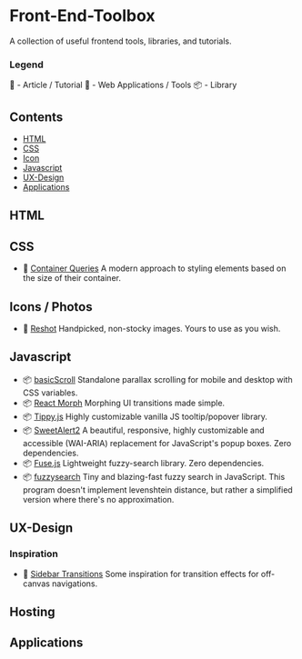 # Front-End-Toolbox

 A collection of useful frontend tools, libraries, and tutorials.
 
### Legend
:memo: - Article / Tutorial
:wrench: - Web Applications / Tools
:package: - Library

## Contents
- [HTML](#html)
- [CSS](#css)
- [Icon](#icons)
- [Javascript](#Javascript)
- [UX-Design](#ux-design)
- [Applications](#applications)

## HTML

## CSS
- :memo: [Container Queries](https://philipwalton.github.io/responsive-components/) A modern approach to styling elements based on the size of their container.

## Icons / Photos
- :wrench: [Reshot](https://www.reshot.com/) Handpicked, non-stocky images. Yours to use as you wish.

## Javascript
- :package: [basicScroll](https://github.com/electerious/basicScroll) Standalone parallax scrolling for mobile and desktop with CSS variables.
- :package: [React Morph](https://github.com/brunnolou/react-morph) Morphing UI transitions made simple.
- :package: [Tippy.js](https://github.com/atomiks/tippyjs) Highly customizable vanilla JS tooltip/popover library.
- :package: [SweetAlert2](https://sweetalert2.github.io/) A beautiful, responsive, highly customizable and accessible (WAI-ARIA) replacement for JavaScript's popup boxes. Zero dependencies.
- :package: [Fuse.js](http://fusejs.io/) Lightweight fuzzy-search library. Zero dependencies.
- :package: [fuzzysearch](https://github.com/bevacqua/fuzzysearch) Tiny and blazing-fast fuzzy search in JavaScript. This program doesn't implement levenshtein distance, but rather a simplified version where there's no approximation. 

## UX-Design

### Inspiration
- :memo: [Sidebar Transitions](https://tympanus.net/Development/SidebarTransitions/) Some inspiration for transition effects for off-canvas navigations.

## Hosting

## Applications
